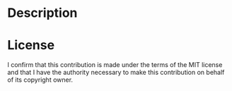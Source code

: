 <!-- Your PR comment must contain the following lines for us to merge the PR. -->
# Description
<!-- A clear and concise description of what the PR is introducing/changing. -->

# License
I confirm that this contribution is made under the terms of the MIT license and that I have the authority necessary to make this contribution on behalf of its copyright owner.